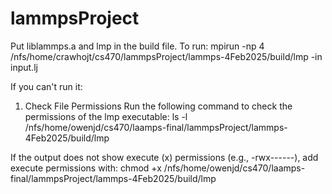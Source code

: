 # lammpsProject
Put liblammps.a and lmp in the build file.
To run: mpirun -np 4 /nfs/home/crawhojt/cs470/lammpsProject/lammps-4Feb2025/build/lmp -in input.lj

If you can't run it:
1. Check File Permissions
Run the following command to check the permissions of the lmp executable:
ls -l /nfs/home/owenjd/cs470/laamps-final/lammpsProject/lammps-4Feb2025/build/lmp

If the output does not show execute (x) permissions (e.g., -rwx------), add execute permissions with:
chmod +x /nfs/home/owenjd/cs470/laamps-final/lammpsProject/lammps-4Feb2025/build/lmp